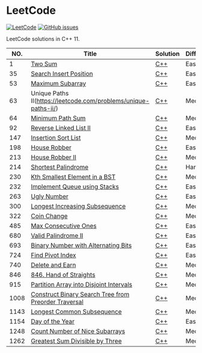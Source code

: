 LeetCode
========

[![LeetCode](https://img.shields.io/badge/LeetCode-MuuJian-brightgreen.svg)](https://github.com/MuuJian/LeetCode) 
[![GitHub issues](https://img.shields.io/github/issues/MuuJian/LeetCode.svg?colorB=blue)](https://github.com/MuuJian/LeetCode/issues)


LeetCode solutions in C++ 11.

|NO.|Title|Solution|Difficulty|
|---|-----|--------|----------|
|1|[Two Sum](https://leetcode.com/problems/two-sum/)|[C++](1.%20Two%20Sum/solution.h)|Easy|
|35|[Search Insert Position](https://leetcode.com/problems/search-insert-position/)|[C++](35.%20Search%20Insert%20Position/solution.h)|Easy|
|53|[Maximum Subarray](https://leetcode.com/problems/maximum-subarray/)|[C++](53.%20Maximum%20Subarray/solution.h)|Easy|
|63|Unique Paths II(https://leetcode.com/problems/unique-paths-ii/)|[C++](63.%20Unique%20Paths%20II/solution.h)|Medium|
|64|[Minimum Path Sum](https://leetcode.com/problems/minimum-path-sum/)|[C++](64.%20Minimum%20Path%20Sum/solution.h)|Medium|
|92|[Reverse Linked List II](https://leetcode.com/problems/reverse-linked-list-ii/)|[C++](92.%20Reverse%20Linked%20List%20II/solution.h)|Easy|
|147|[Insertion Sort List](https://leetcode.com/problems/insertion-sort-list/)|[C++](147.%20Insertion%20Sort%20List/solution.h)|Medium|
|198|[House Robber](https://leetcode.com/problems/house-robber/)|[C++](198.%20House%20Robber/solution.h)|Easy|
|213|[House Robber II](https://leetcode.com/problems/house-robber-ii/)|[C++](213.%20House%20Robber%20II/solution.h)|Medium|
|214|[Shortest Palindrome](https://leetcode.com/problems/shortest-palindrome/)|[C++](214.%20Shortest%20Palindrome/solution.h)|Hard|
|230|[Kth Smallest Element in a BST](https://leetcode.com/problems/kth-smallest-element-in-a-bst/)|[C++](230.%20Kth%20Smallest%20Element%20in%20a%20BST/solution.h)|Medium|
|232|[Implement Queue using Stacks](https://leetcode.com/problems/implement-queue-using-stacks/)|[C++](232.%20Implement%20Queue%20using%20Stacks/solution.h)|Easy|
|263|[Ugly Number](https://leetcode.com/problems/ugly-number/)|[C++](263.%20Ugly%20Number/solution.h)|Easy|
|300|[Longest Increasing Subsequence](https://leetcode.com/problems/longest-increasing-subsequence/)|[C++](300.%20Longest%20Increasing%20Subsequence/solution.h)|Medium|
|322|[Coin Change](https://leetcode.com/problems/coin-change/)|[C++](322.%20Coin%20Change/solution.h)|Medium|
|485|[Max Consecutive Ones](https://leetcode.com/problems/max-consecutive-ones/)|[C++](485.%20Max%20Consecutive%20Ones/solution.h)|Easy|
|680|[Valid Palindrome II](https://leetcode.com/problems/valid-palindrome-ii/)|[C++](680.%20Valid%20Palindrome%20II/solution.h)|Easy|
|693|[Binary Number with Alternating Bits](https://leetcode.com/problems/binary-number-with-alternating-bits/)|[C++](693.%20Binary%20Number%20with%20Alternating%20Bits/solution.h)|Easy|
|724|[Find Pivot Index](https://leetcode.com/problems/find-pivot-index/)|[C++](724.%20Find%20Pivot%20Index/solution.h)|Easy|
|740|[Delete and Earn](https://leetcode.com/problems/delete-and-earn/)|[C++](740.%20Delete%20and%20Earn/solution.h)|Medium|
|846|[846. Hand of Straights](https://leetcode.com/problems/hand-of-straights/)|[C++](846.%20Hand%20of%20Straights/solution.h)|MediumS|
|915|[Partition Array into Disjoint Intervals](https://leetcode.com/problems/partition-array-into-disjoint-intervals/)|[C++](915.%20Partition%20Array%20into%20Disjoint%20Intervals/solution.h)|Medium|
|1008|[Construct Binary Search Tree from Preorder Traversal](https://leetcode.com/problems/construct-binary-search-tree-from-preorder-traversal/)|[C++](1008.%20Construct%20Binary%20Search%20Tree%20from%20Preorder%20Traversal/solution.h)|Medium|
|1143|[Longest Common Subsequence](https://leetcode.com/problems/longest-common-subsequence/submissions/)|[C++](1143.%20Longest%20Common%20Subsequence/solution.h)|Medium|
|1154|[Day of the Year](https://leetcode.com/problems/day-of-the-year/)|[C++](1154.%20Day%20of%20the%20Year/solution.h)|Easy|
|1248|[Count Number of Nice Subarrays](https://leetcode.com/problems/count-number-of-nice-subarrays/)|[C++](1248.%20Count%20Number%20of%20Nice%20Subarrays/solution.h)|Medium|
|1262|[Greatest Sum Divisible by Three](https://leetcode.com/problems/greatest-sum-divisible-by-three/)|[C++](1262.%20Greatest%20Sum%20Divisible%20by%20Three/solution.h)|Medium|